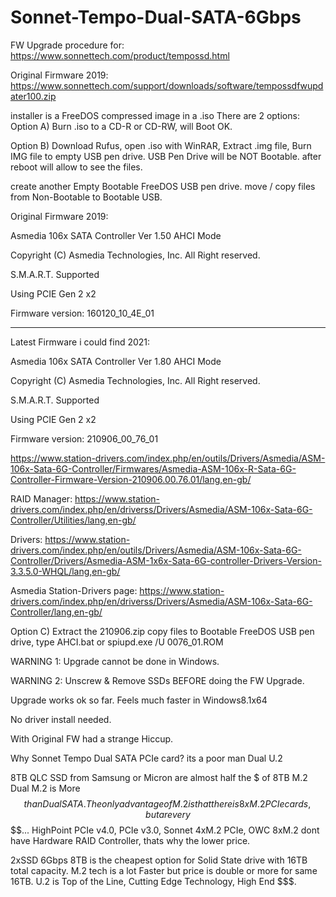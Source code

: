 # Sonnet-Tempo-Dual-SATA-6Gbps
FW Upgrade procedure for:  
https://www.sonnettech.com/product/tempossd.html

Original Firmware 2019:
https://www.sonnettech.com/support/downloads/software/tempossdfwupdater100.zip

installer is a FreeDOS compressed image in a .iso
There are 2 options:
Option A)
Burn .iso to a CD-R or CD-RW, will Boot OK.

Option B) 
Download Rufus,
open .iso with WinRAR,
Extract .img file,
Burn IMG file to empty USB pen drive.
USB Pen Drive will be NOT Bootable.
after reboot will allow to see the files.

create another Empty Bootable FreeDOS USB pen drive.
move / copy files from Non-Bootable to Bootable USB.

Original Firmware 2019:

Asmedia 106x SATA Controller Ver 1.50 AHCI Mode

Copyright (C) Asmedia Technologies, Inc. All Right reserved.

S.M.A.R.T. Supported

Using PCIE Gen 2 x2

Firmware version: 160120_10_4E_01

------

Latest Firmware i could find 2021:

Asmedia 106x SATA Controller Ver 1.80 AHCI Mode

Copyright (C) Asmedia Technologies, Inc. All Right reserved.

S.M.A.R.T. Supported

Using PCIE Gen 2 x2

Firmware version: 210906_00_76_01

https://www.station-drivers.com/index.php/en/outils/Drivers/Asmedia/ASM-106x-Sata-6G-Controller/Firmwares/Asmedia-ASM-106x-R-Sata-6G-Controller-Firmware-Version-210906.00.76.01/lang,en-gb/

RAID Manager:
https://www.station-drivers.com/index.php/en/driverss/Drivers/Asmedia/ASM-106x-Sata-6G-Controller/Utilities/lang,en-gb/

Drivers:
https://www.station-drivers.com/index.php/en/outils/Drivers/Asmedia/ASM-106x-Sata-6G-Controller/Drivers/Asmedia-ASM-1x6x-Sata-6G-controller-Drivers-Version-3.3.5.0-WHQL/lang,en-gb/

Asmedia Station-Drivers page:
https://www.station-drivers.com/index.php/en/driverss/Drivers/Asmedia/ASM-106x-Sata-6G-Controller/lang,en-gb/

Option C)
Extract the 210906.zip
copy files to Bootable FreeDOS USB pen drive,
type AHCI.bat
or 
spiupd.exe /U 0076_01.ROM

WARNING 1:
Upgrade cannot be done in Windows.

WARNING 2:
Unscrew & Remove SSDs BEFORE doing the FW Upgrade.

Upgrade works ok so far.
Feels much faster in Windows8.1x64

No driver install needed.

With Original FW had a strange Hiccup.

Why Sonnet Tempo Dual SATA PCIe card?
its a poor man Dual U.2

8TB QLC SSD from Samsung or Micron are almost half the $ of 8TB M.2
Dual M.2 is More $$ than Dual SATA.
The only advantage of M.2 is that there is 8xM.2 PCIe cards, but are very $$$$... 
HighPoint PCIe v4.0, PCIe v3.0, 
Sonnet 4xM.2 PCIe,
OWC 8xM.2 dont have Hardware RAID Controller, thats why the lower price.

2xSSD 6Gbps 8TB is the cheapest option for Solid State drive with 16TB total capacity.
M.2 tech is a lot Faster but price is double or more for same 16TB.
U.2 is Top of the Line, Cutting Edge Technology, High End $$$.
